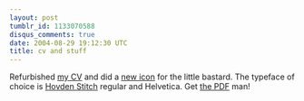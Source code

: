 ```yaml
---
layout: post
tumblr_id: 1133070588
disqus_comments: true
date: 2004-08-29 19:12:30 UTC
title: cv and stuff
---
```


Refurbished <a href="/rp14/rasmus.xhtml">my CV</a> and did a <a href="http://flajm.se/pub/etc/cv_icon_medicine.icns.sit">new icon</a> for the little bastard. The typeface of choice is <a href="http://flajm.se/pub/etc/hovdenstitch_mac.sit">Hovden Stitch</a> regular and Helvetica. Get <a href="/rasmus_andersson_cv.pdf">the PDF</a> man!
